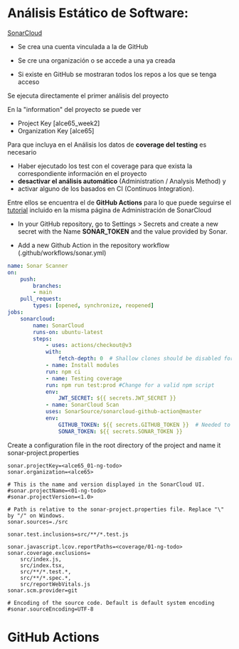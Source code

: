 # Análisis Estático de Software:

[SonarCloud](https://sonarcloud.io/projects)

-   Se crea una cuenta vinculada a la de GitHub

-   Se cre una organización o se accede a una ya creada
-   Si existe en GitHub se mostraran todos los repos a los que se tenga acceso

Se ejecuta directamente el primer análisis del proyecto

En la "information" del proyecto se puede ver

-   Project Key [alce65_week2]
-   Organization Key [alce65]

Para que incluya en el Análisis los datos de **coverage del testing** es necesario

-   Haber ejecutado los test con el coverage para que exista la correspondiente información en el proyecto
-   **desactivar el análisis automático** (Administration / Analysis Method) y
-   activar alguno de los basados en CI (Continuos Integration).

Entre ellos se encuentra el de **GitHub Actions** para lo que puede seguirse el [tutorial](https://sonarcloud.io/project/configuration?id=alce65_final-lists-ts&analysisMode=GitHubActions) incluido en la misma página de Administración de SonarCloud

-   In your GitHub repository, go to Settings > Secrets and create a new secret with the Name **SONAR_TOKEN** and the value provided by Sonar.

-   Add a new Github Action in the repository workflow (.github/workflows/sonar.yml)

```yml
name: Sonar Scanner
on:
    push:
        branches:
        - main
    pull_request:
        types: [opened, synchronize, reopened]
jobs:
    sonarcloud:
        name: SonarCloud
        runs-on: ubuntu-latest
        steps:
            - uses: actions/checkout@v3
            with:
                fetch-depth: 0  # Shallow clones should be disabled for a better relevancy of analysis
            - name: Install modules
            run: npm ci
            - name: Testing coverage
            run: npm run test:prod #Change for a valid npm script
            env:
                JWT_SECRET: ${{ secrets.JWT_SECRET }}
            - name: SonarCloud Scan
            uses: SonarSource/sonarcloud-github-action@master
            env:
                GITHUB_TOKEN: ${{ secrets.GITHUB_TOKEN }}  # Needed to get PR information, if any
                SONAR_TOKEN: ${{ secrets.SONAR_TOKEN }}
```

Create a configuration file in the root directory of the project and name it sonar-project.properties

```
sonar.projectKey=<alce65_01-ng-todo>
sonar.organization=<alce65>

# This is the name and version displayed in the SonarCloud UI.
#sonar.projectName=<01-ng-todo>
#sonar.projectVersion=<1.0>

# Path is relative to the sonar-project.properties file. Replace "\" by "/" on Windows.
sonar.sources=./src

sonar.test.inclusions=src/**/*.test.js

sonar.javascript.lcov.reportPaths=<coverage/01-ng-todo>
sonar.coverage.exclusions=
    src/index.js,
    src/index.tsx,
    src/**/*.test.*,
    src/**/*.spec.*,
    src/reportWebVitals.js
sonar.scm.provider=git

# Encoding of the source code. Default is default system encoding
#sonar.sourceEncoding=UTF-8
```

# GitHub Actions
